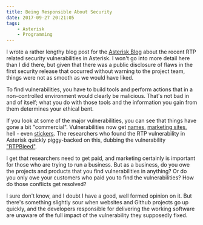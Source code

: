 ```yaml
---
title: Being Responsible About Security
date: 2017-09-27 20:21:05
tags:
    - Asterisk
    - Programming
---
```


I wrote a rather lengthy blog post for the [Asterisk Blog](http://blogs.asterisk.org/2017/09/27/rtp-security-vulnerabilities/) about the recent RTP related security vulnerabilities in Asterisk. I won't go into more detail here than I did there, but given that there was a public disclosure of flaws in the first security release that occurred without warning to the project team, things were not as smooth as we would have liked.

To find vulnerabilities, you have to build tools and perform actions that in a non-controlled environment would clearly be malicious. That's not bad in and of itself; what you do with those tools and the information you gain from them determines your ethical bent.

If you look at some of the major vulnerabilities, you can see that things have gone a bit "commercial". Vulnerabilities now get [names](https://blogs.akamai.com/2012/05/what-you-need-to-know-about-beast.html), [marketing sites](http://heartbleed.com/), hell - even [stickers](https://www.redbubble.com/shop/heartbleed+bug+stickers). The researchers who found the RTP vulnerability in Asterisk quickly piggy-backed on this, dubbing the vulnerability ["RTPBleed"](https://rtpbleed.com/).

I get that researchers need to get paid, and marketing certainly is important for those who are trying to run a business. But as a business, do you owe the projects and products that you find vulnerabilities in anything? Or do you only owe your customers who paid you to find the vulnerabilities? How do those conflicts get resolved?

I sure don't know, and I doubt I have a good, well formed opinion on it. But there's something slightly sour when websites and Github projects go up quickly, and the developers responsible for delivering the working software are unaware of the full impact of the vulnerability they supposedly fixed.

